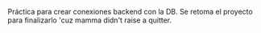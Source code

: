 Práctica para crear conexiones backend con la DB. Se retoma el proyecto para finalizarlo 'cuz mamma didn't raise a quitter.
